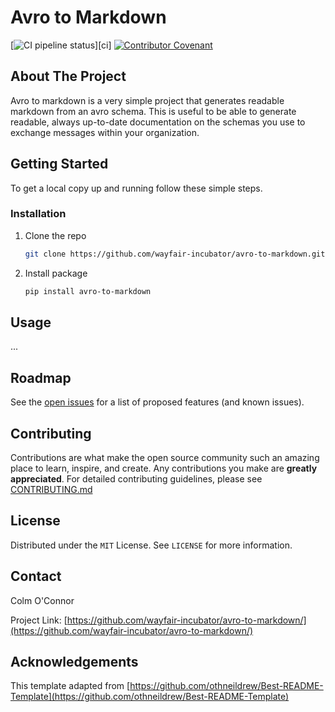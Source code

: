 # Avro to Markdown

[![CI pipeline status](https://github.com/wayfair-incubator/avro-to-markdown/workflows/CI/badge.svg?branch=main)][ci]
[![Contributor Covenant](https://img.shields.io/badge/Contributor%20Covenant-2.0-4baaaa.svg)](CODE_OF_CONDUCT.md)

## About The Project

Avro to markdown is a very simple project that generates readable markdown from an avro schema. This is useful
to be able to generate readable, always up-to-date documentation on the schemas you use to exchange messages within
your organization.

## Getting Started

To get a local copy up and running follow these simple steps.

### Installation

1. Clone the repo

   ```sh
   git clone https://github.com/wayfair-incubator/avro-to-markdown.git
   ```

2. Install package

   ```sh
   pip install avro-to-markdown
   ```

## Usage

...

## Roadmap

See the [open issues](https://github.com/wayfair-incubator/avro-to-markdown//issues) for a list of proposed features (and known issues).

## Contributing

Contributions are what make the open source community such an amazing place to learn, inspire, and create. Any contributions you make are **greatly appreciated**. For detailed contributing guidelines, please see [CONTRIBUTING.md](CONTRIBUTING.md)

## License

Distributed under the `MIT` License. See `LICENSE` for more information.

## Contact

Colm O'Connor

Project Link: [https://github.com/wayfair-incubator/avro-to-markdown/](https://github.com/wayfair-incubator/avro-to-markdown/)

## Acknowledgements

This template adapted from
[https://github.com/othneildrew/Best-README-Template](https://github.com/othneildrew/Best-README-Template)
